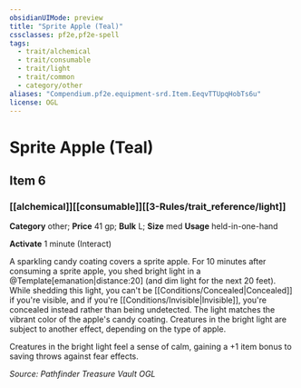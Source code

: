 ```yaml
---
obsidianUIMode: preview
title: "Sprite Apple (Teal)"
cssclasses: pf2e,pf2e-spell
tags:
  - trait/alchemical
  - trait/consumable
  - trait/light
  - trait/common
  - category/other
aliases: "Compendium.pf2e.equipment-srd.Item.EeqvTTUpqHobTs6u"
license: OGL
---
```

# Sprite Apple (Teal)
## Item 6
### [[alchemical]][[consumable]][[3-Rules/trait_reference/light]]

**Category** other; 
**Price** 41 gp; 
**Bulk** L; **Size** med
**Usage** held-in-one-hand

**Activate** 1 minute (Interact)

A sparkling candy coating covers a sprite apple. For 10 minutes after consuming a sprite apple, you shed bright light in a @Template\[emanation|distance:20\] (and dim light for the next 20 feet). While shedding this light, you can't be [[Conditions/Concealed|Concealed]] if you're visible, and if you're [[Conditions/Invisible|Invisible]], you're concealed instead rather than being undetected. The light matches the vibrant color of the apple's candy coating. Creatures in the bright light are subject to another effect, depending on the type of apple.

Creatures in the bright light feel a sense of calm, gaining a +1 item bonus to saving throws against fear effects.

*Source: Pathfinder Treasure Vault*
*OGL*